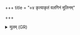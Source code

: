 +++
title = "०४ कृत्याकृतं वलगिनं मूलिनम्"

+++
<details><summary>मूलम् (GR)</summary>

कृत्याकृतं वलगिनं  
मूलिनं शपथेय्यम् ।  
इन्द्रस् तु सर्वांस् तान् हन्तु  
सप्तघ्नेन रुवाम् इव ॥
</details>